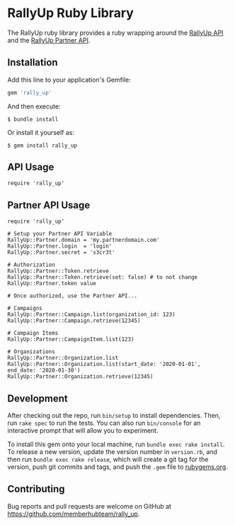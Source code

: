 # RallyUp Ruby Library

The RallyUp ruby library provides a ruby wrapping around the [RallyUp API](https://api.rallyup.com/) and the [RallyUp Partner API](https://partnerapi.rallyup.com/).

## Installation

Add this line to your application's Gemfile:

```ruby
gem 'rally_up'
```

And then execute:

    $ bundle install

Or install it yourself as:

    $ gem install rally_up

## API Usage

```
require 'rally_up'
```

## Partner API Usage

```
require 'rally_up'

# Setup your Partner API Variable
RallyUp::Partner.domain = 'my.partnerdomain.com'
RallyUp::Partner.login  = 'login'
RallyUp::Partner.secret = 's3cr3t'

# Authorization
RallyUp::Partner::Token.retrieve
RallyUp::Partner::Token.retrieve(set: false) # to not change RallyUp::Partner.token value

# Once authorized, use the Partner API...

# Campaigns
RallyUp::Partner::Campaign.list(organization_id: 123)
RallyUp::Partner::Campaign.retrieve(12345)

# Campaign Items
RallyUp::Partner::CampaignItem.list(123)

# Organizations
RallyUp::Partner::Organization.list
RallyUp::Partner::Organization.list(start_date: '2020-01-01', end_date: '2020-01-30')
RallyUp::Partner::Organization.retrieve(12345)
```

## Development

After checking out the repo, run `bin/setup` to install dependencies. Then, run `rake spec` to run the tests. You can also run `bin/console` for an interactive prompt that will allow you to experiment.

To install this gem onto your local machine, run `bundle exec rake install`. To release a new version, update the version number in `version.rb`, and then run `bundle exec rake release`, which will create a git tag for the version, push git commits and tags, and push the `.gem` file to [rubygems.org](https://rubygems.org).

## Contributing

Bug reports and pull requests are welcome on GitHub at https://github.com/memberhubteam/rally_up.

